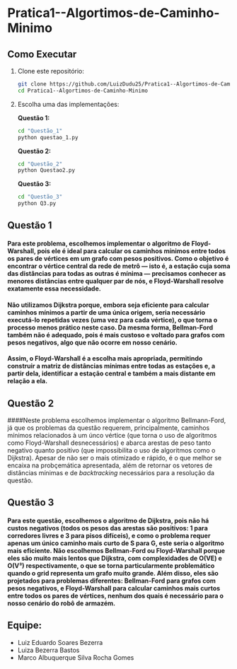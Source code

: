 # Pratica1--Algortimos-de-Caminho-Minimo

## Como Executar

1. Clone este repositório:

    ```bash
    git clone https://github.com/LuizDudu25/Pratica1--Algortimos-de-Caminho-Minimo.git
    cd Pratica1--Algortimos-de-Caminho-Minimo
    ```

2. Escolha uma das implementações:

    **Questão 1:**
    ```bash
    cd "Questão_1"
    python questao_1.py
    ```

    **Questão 2:**
    ```bash
    cd "Questão_2"
    python Questao2.py
    ```

    **Questão 3:**
    ```bash
    cd "Questão_3"
    python Q3.py
    ```


## Questão 1
#### Para este problema, escolhemos implementar o algoritmo de Floyd-Warshall, pois ele é ideal para calcular os caminhos mínimos entre todos os pares de vértices em um grafo com pesos positivos. Como o objetivo é encontrar o vértice central da rede de metrô — isto é, a estação cuja soma das distâncias para todas as outras é mínima — precisamos conhecer as menores distâncias entre qualquer par de nós, e Floyd-Warshall resolve exatamente essa necessidade.
#### Não utilizamos Dijkstra porque, embora seja eficiente para calcular caminhos mínimos a partir de uma única origem, seria necessário executá-lo repetidas vezes (uma vez para cada vértice), o que torna o processo menos prático neste caso. Da mesma forma, Bellman-Ford também não é adequado, pois é mais custoso e voltado para grafos com pesos negativos, algo que não ocorre em nosso cenário.
#### Assim, o Floyd-Warshall é a escolha mais apropriada, permitindo construir a matriz de distâncias mínimas entre todas as estações e, a partir dela, identificar a estação central e também a mais distante em relação a ela.
## Questão 2
####Neste problema escolhemos implementar o algoritmo Bellmann-Ford, já que os problemas da questão requerem, principalmente, caminhos mínimos relacionados à um únco vértice (que torna o uso de algoritmos como Floyd-Warshall desnecessários) e abarca arestas de peso tanto negativo quanto positivo (que impossibilita o uso de algoritmos como o Dijkstra). Apesar de não ser o mais otimizado e rápido, é o que melhor se encaixa na probçemática apresentada, além de retornar os vetores de distâncias mínimas e de *backtracking* necessários para a resolução da questão.
## Questão 3
#### Para este questão, escolhemos o algoritmo de Dijkstra, pois não há custos negativos (todos os pesos das arestas são positivos: 1 para corredores livres e 3 para pisos difíceis), e como o problema requer apenas um único caminho mais curto de S para G, este seria o algoritmo mais eficiente. Não escolhemos Bellman-Ford ou Floyd-Warshall porque eles são muito mais lentos que Dijkstra, com complexidades de O(VE) e O(V³) respectivamente, o que se torna particularmente problemático quando o grid representa um grafo muito grande. Além disso, eles são projetados para problemas diferentes: Bellman-Ford para grafos com pesos negativos, e Floyd-Warshall para calcular caminhos mais curtos entre todos os pares de vértices, nenhum dos quais é necessário para o nosso cenário do robô de armazém.

## Equipe:
- Luiz Eduardo Soares Bezerra
- Luiza Bezerra Bastos
- Marco Albuquerque Silva Rocha Gomes
